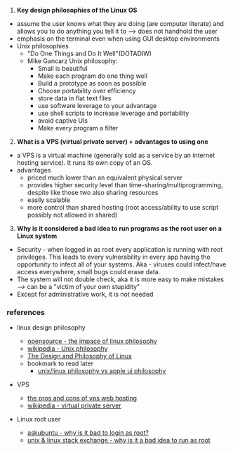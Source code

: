 1. **Key design philosophies of the Linux OS**
  * assume the user knows what they are doing (are computer literate) and allows you to do anything you tell it to --> does not handhold the user
  * emphasis on the terminal even when using GUI desktop environments
  * Unix philosophies
    * "Do One Things and Do It Well"(DOTADIW)
    * Mike Gancarz Unix philosophy:
      * Small is beautiful
      * Make each program do one thing well
      * Build a prototype as soon as possible
      * Choose portability over efficiency
      * store data in flat text files
      * use software leverage to your advantage
      * use shell scripts to increase leverage and portability
      * avoid captive UIs
      * Make every program a filter

2. **What is a VPS (virtual private server) + advantages to using one**
  * a VPS is a virtual machine (generally sold as a service by an internet hosting service). It runs its own copy of an OS.
  * advantages
    * priced much lower than an equivalent physical server
    * provides higher security level than time-sharing/multiprogramming, despite like those two also sharing resources 
    * easily scalable 
    * more control than shared hosting (root access/ability to use script possibly not allowed in shared)

3. **Why is it considered a bad idea to run programs as the root user on a Linux system**
  * Security - when logged in as root every application is running with root privileges. This leads to every vulnerability in every app having the opportunity to infect all of your systems. Aka - viruses could infect/have access everywhere, small bugs could erase data.
  * The system will not double check, aka it is more easy to make mistakes --> can be a "victim of your own stupidity"
  * Except for administrative work, it is not needed



### references
* linux design philosophy
  * [opensource - the impace of linux philosophy](https://opensource.com/business/14/12/linux-philosophy)
  * [wikipedia - Unix philosophy](https://en.wikipedia.org/wiki/Unix_philosophy)
  * [The Design and Philosophy of Linux](http://www.science.unitn.it/~fiorella/guidelinux/gs/node22.html)
  * bookmark to read later
    * [unix/linux philosophy vs apple ui philosophy](http://arstechnica.com/civis/viewtopic.php?f=14&t=1262477)

* VPS
  * [the pros and cons of vps web hosting](http://www.webhostinghub.com/web-hosting-guide/the-pros-and-cons-of-vps-web-hosting)
  * [wikipedia - virtual private server](ttps://en.wikipedia.org/wiki/Virtual_private_server)
* Linux root user
  * [askubuntu - why is it bad to login as root?](http://askubuntu.com/questions/16178/why-is-it-bad-to-login-as-root)
  * [unix & linux stack exchange - why is it a bad idea to run as root](http://unix.stackexchange.com/questions/52268/why-is-it-a-bad-idea-to-run-as-root)